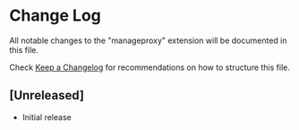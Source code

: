 # Change Log

All notable changes to the "manageproxy" extension will be documented in this file.

Check [Keep a Changelog](http://keepachangelog.com/) for recommendations on how to structure this file.

## [Unreleased]

- Initial release